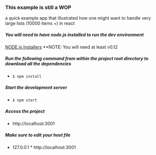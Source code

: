### This example is still a WOP
a quick example app that illustrated how one might want to handle very large lists (10000 items +) in react

##### You will need to have node.js installed to run the dev environment
[NODE.js Installers](https://nodejs.org/en/)
**NOTE: You will need at least v0.12

##### Run the following command from within the project root directory to download all the dependencies

* `$ npm install`

##### Start the development server

* `$ npm start`

##### Access the project

* http://localhost:3001

##### Make sure to edit your host file
* 127.0.0.1   * http://localhost:3001

